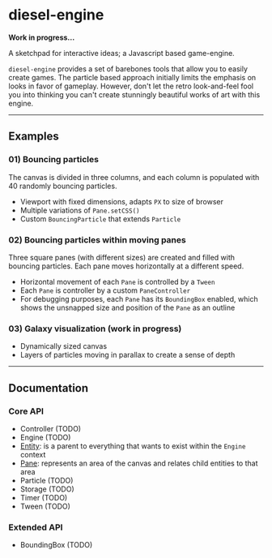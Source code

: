# diesel-engine

**Work in progress...**

A sketchpad for interactive ideas; a Javascript based game-engine.

`diesel-engine` provides a set of barebones tools that allow you to easily create games. The particle based approach initially limits the emphasis on looks in favor of gameplay. However, don't let the retro look-and-feel fool you into thinking you can't create stunningly beautiful works of art with this engine.

---

## Examples

### 01) Bouncing particles

The canvas is divided in three columns, and each column is populated with 40 randomly bouncing particles.

- Viewport with fixed dimensions, adapts `PX` to size of browser
- Multiple variations of `Pane.setCSS()`
- Custom `BouncingParticle` that extends `Particle`

### 02) Bouncing particles within moving panes

Three square panes (with different sizes) are created and filled with bouncing particles. Each pane moves horizontally at a different speed.

- Horizontal movement of each `Pane` is controlled by a `Tween`
- Each `Pane` is controller by a custom `PaneController`
- For debugging purposes, each `Pane` has its `BoundingBox` enabled, which shows the unsnapped size and position of the `Pane` as an outline

### 03) Galaxy visualization (work in progress)

- Dynamically sized canvas
- Layers of particles moving in parallax to create a sense of depth

<!-- ### 04) Radar bleeps -->

---

## Documentation

### Core API

- Controller (TODO)
- Engine (TODO)
- [Entity](docs/Entity.md): is a parent to everything that wants to exist within the `Engine` context
- [Pane](docs/Pane.md): represents an area of the canvas and relates child entities to that area
- Particle (TODO)
- Storage (TODO)
- Timer (TODO)
- Tween (TODO)

### Extended API

- BoundingBox (TODO)
